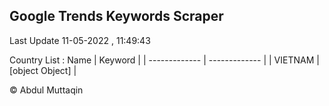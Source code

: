 

## Google Trends Keywords Scraper 
 
Last Update 11-05-2022 , 11:49:43

Country List :
 Name  | Keyword |
| ------------- | ------------- |
| VIETNAM | [object Object] |



© Abdul Muttaqin 
